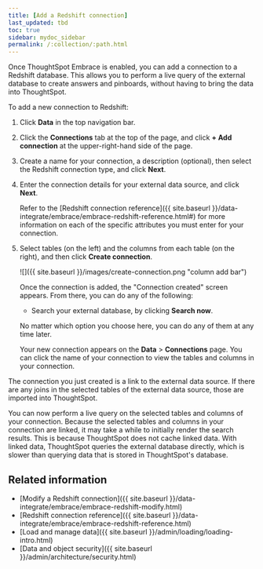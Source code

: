 ```yaml
---
title: [Add a Redshift connection]
last_updated: tbd
toc: true
sidebar: mydoc_sidebar
permalink: /:collection/:path.html
---
```

Once ThoughtSpot Embrace is enabled, you can add a connection to a Redshift database. This allows you to perform a live query of the external database to create answers and pinboards, without having to bring the data into ThoughtSpot.

To add a new connection to Redshift:

1. Click **Data** in the top navigation bar.

2. Click the **Connections** tab at the top of the page, and click **+ Add connection** at the upper-right-hand side of the page.

     <!-- ![]({{ site.baseurl }}/images/new-connection.png "New db connect") -->
3. Create a name for your connection, a description (optional), then select the Redshift connection type, and click **Next**.

     <!-- ![]({{ site.baseurl }}/images/select-new-connection.png "Select a new connection type") -->
4. Enter the connection details for your external data source, and click **Next**.

     <!-- ![]({{ site.baseurl }}/images/new-connection-creds.png "Select a connection type") -->

     Refer to the [Redshift connection reference]({{ site.baseurl }}/data-integrate/embrace/embrace-redshift-reference.html#) for more information on each of the specific attributes you must enter for your connection.

5. Select tables (on the left) and the columns from each table (on the right), and then click **Create connection**.

     ![]({{ site.baseurl }}/images/create-connection.png "column add bar")

   Once the connection is added, the "Connection created" screen appears. From there, you can do any of the following:
   - Search your external database, by clicking **Search now**.

   No matter which option you choose here, you can do any of them at any time later.

   Your new connection appears on the **Data** > **Connections** page. You can click the name of your connection to view the tables and columns in your connection.   

The connection you just created is a link to the external data source. If there are any joins in the selected tables of the external data source, those are imported into ThoughtSpot.

You can now perform a live query on the selected tables and columns of your connection. Because the selected tables and columns in your connection are linked, it may take a while to initially render the search results. This is because ThoughtSpot does not cache linked data. With linked data, ThoughtSpot queries the external database directly, which is slower than querying data that is stored in ThoughtSpot's database.

## Related information
- [Modify a Redshift connection]({{ site.baseurl }}/data-integrate/embrace/embrace-redshift-modify.html)
- [Redshift connection reference]({{ site.baseurl }}/data-integrate/embrace/embrace-redshift-reference.html)
- [Load and manage data]({{ site.baseurl }}/admin/loading/loading-intro.html)
- [Data and object security]({{ site.baseurl }}/admin/architecture/security.html)
